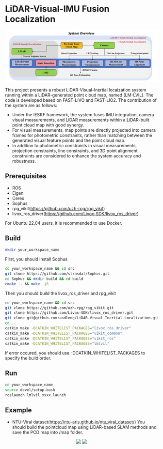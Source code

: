 # LiDAR-Visual-IMU Fusion Localization
![Image text](https://github.com/asdleng/LiDAR-Visual-Inertial-Localization/blob/master/img/systemoverview.png)

This project presents a robust LiDAR-Visual-Inertial locaization system running within a LiDAR-generated point cloud map, named (LM-LVIL). The code is developed based on FAST-LIVO and FAST-LIO2. The contribution of the system are as follows:
- Under the IESKF framework, the system fuses IMU integration, camera visual measurements, and LiDAR measurements within a LiDAR-built point cloud map with good synergy. 
- For visual measurements, map points are directly projected into camera frames for photometric constraints, rather than matching between the generated visual feature points and the point cloud map.
- In addition to photometric constraints in visual measurements, projection constraints, line constraints, and 3D point alignment constraints are considered to enhance the system accuracy and robustness.

## Prerequisites
- ROS
- Eigen
- Ceres
- Sophus
- rpg_vikit(https://github.com/uzh-rpg/rpg_vikit)
- livox_ros_driver(https://github.com/Livox-SDK/livox_ros_driver)

For Ubuntu 22.04 users, it is recommended to use Docker.

## Build
```bash
mkdir your_workspace_name 
```
First, you should install Sophus
```bash
cd your_workspace_name && cd src
git clone https://github.com/strasdat/Sophus.git
cd Sophus && mkdir build && cd build
cmake .. && make -j8
```
Then you should build the livox_ros_driver and rpg_vikit
```bash
cd your_workspace_name && cd src
git clone https://github.com/uzh-rpg/rpg_vikit.git
git clone https://github.com/Livox-SDK/livox_ros_driver.git
git clone git@github.com:asdleng/LiDAR-Visual-Inertial-Localization.git
cd ..
catkin_make -DCATKIN_WHITELIST_PACKAGES="livox_ros_driver"
catkin_make -DCATKIN_WHITELIST_PACKAGES="vikit_common"
catkin_make -DCATKIN_WHITELIST_PACKAGES="vikit_ros"
catkin_make -DCATKIN_WHITELIST_PACKAGES="lmlvil"
```
If error occured, you should use -DCATKIN_WHITELIST_PACKAGES to specify the build order.

## Run
```bash
cd your_workspace_name
source devel/setup.bash
roslaunch lmlvil xxxx.launch
```

## Example
- NTU-Viral dataset(https://ntu-aris.github.io/ntu_viral_dataset/)
You should build the pointcloud map using LiDAR-based SLAM methods and save the PCD map into /map folder.

<p align="center">
  <img src="https://github.com/asdleng/LiDAR-Visual-Inertial-Localization/blob/master/img/img1.gif" width="45%">
  <img src="https://github.com/asdleng/LiDAR-Visual-Inertial-Localization/blob/master/img/img2.gif" width="45%">
</p>




